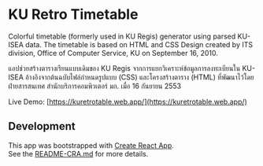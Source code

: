# KU Retro Timetable

Colorful timetable (formerly used in KU Regis) generator using parsed KU-ISEA data.
The timetable is based on HTML and CSS Design created by ITS division, Office of Computer Service, KU on September 16, 2010.

แอปช่วยสร้างตารางเรียนแบบเดิมของ KU Regis จากการแยกวิเคราะห์ข้อมูลการลงทะเบียนใน KU-ISEA
อ้างอิงจากต้นฉบับไฟล์กำหนดรูปแบบ (CSS) และโครงสร้างตาราง (HTML) ที่พัฒนาไว้โดย ฝ่ายสารสนเทศ สำนักบริการคอมพิวเตอร์ มก. เมื่อ 16 กันยายน 2553

Live Demo: [https://kuretrotable.web.app/](https://kuretrotable.web.app/)

## Development
This app was bootstrapped with [Create React App](https://github.com/facebook/create-react-app).  
See the [README-CRA.md](https://github.com/anawinwz/ku-retrotimetable/blob/master/README-CRA.md) for more details.